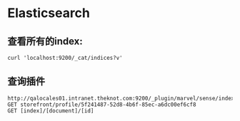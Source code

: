 # Elasticsearch
## 查看所有的index:
` curl 'localhost:9200/_cat/indices?v' `

## 查询插件
```
http://qalocales01.intranet.theknot.com:9200/_plugin/marvel/sense/index.html 
GET storefront/profile/5f241487-52d8-4b6f-85ec-a6dc00ef6cf8
GET [index]/[document]/[id]
```
